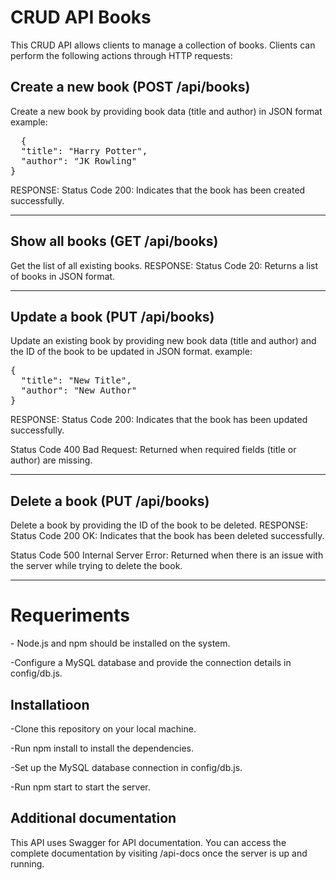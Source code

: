 # CRUD API Books


  This CRUD API allows clients to manage a collection of books. Clients can perform the following actions through HTTP requests:

<h2>
  Create a new book (POST /api/books)
</h2>
Create a new book by providing book data (title and author) in JSON format
example:
<pre>
  {
  "title": "Harry Potter",
  "author": "JK Rowling"
}
</pre>
RESPONSE: Status Code 200: Indicates that the book has been created successfully.

<hr>

<h2>
  Show all books (GET /api/books)
</h2>
Get the list of all existing books.
RESPONSE: Status Code 20: Returns a list of books in JSON format.

<hr>

<h2>
  Update a book (PUT /api/books)
</h2>
Update an existing book by providing new book data (title and author) and the ID of the book to be updated in JSON format.
example:
<pre>
{
  "title": "New Title",
  "author": "New Author"
}
</pre>
RESPONSE: Status Code 200: Indicates that the book has been updated successfully.

Status Code 400 Bad Request: Returned when required fields (title or author) are missing.
<hr>

<h2>
  Delete a book (PUT /api/books)
</h2>
Delete a book by providing the ID of the book to be deleted.
RESPONSE: Status Code 200 OK: Indicates that the book has been deleted successfully.

Status Code 500 Internal Server Error: Returned when there is an issue with the server while trying to delete the book.
<hr>

<h1>Requeriments</h1>
 - Node.js and npm should be installed on the system.
 
-Configure a MySQL database and provide the connection details in config/db.js.

<h2>Installatioon</h2>
-Clone this repository on your local machine.

-Run npm install to install the dependencies.

-Set up the MySQL database connection in config/db.js.

-Run npm start to start the server.

<h2>
Additional documentation
</h2>
This API uses Swagger for API documentation. You can access the complete documentation by visiting /api-docs once the server is up and running.
